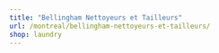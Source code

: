 ```yaml
---
title: "Bellingham Nettoyeurs et Tailleurs"
url: /montreal/bellingham-nettoyeurs-et-tailleurs/
shop: laundry
---
```

